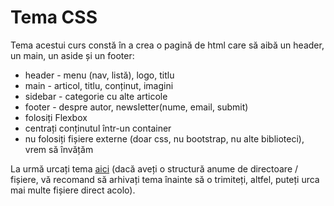 # Tema CSS

Tema acestui curs constă în a crea o pagină de html care să aibă un header, un main, un aside și un footer:

* header - menu \(nav, listă\), logo, titlu
* main - articol, titlu, conținut, imagini
* sidebar - categorie cu alte articole
* footer - despre autor, newsletter\(nume, email, submit\)
* folosiți Flexbox
* centrați conținutul într-un container
* nu folosiți fișiere externe \(doar css, nu bootstrap, nu alte biblioteci\), vrem să învățăm

La urmă urcați tema [aici](https://www.dropbox.com/request/MyqR5vqUNRbm91sLSODf) \(dacă aveți o structură anume de directoare / fișiere, vă recomand să arhivați tema înainte să o trimiteți, altfel, puteți urca mai multe fișiere direct acolo\).

